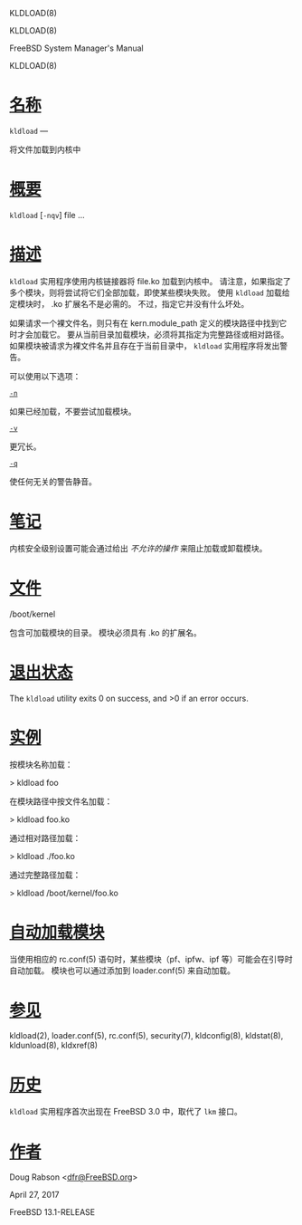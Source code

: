   KLDLOAD(8)  

KLDLOAD(8)

FreeBSD System Manager's Manual

KLDLOAD(8)

[名称](#__u540D___u79F0_)
=======================

`kldload` —

将文件加载到内核中

[概要](#__u6982___u8981_)
=======================

`kldload` \[`-nqv`\] file ...

[描述](#__u63CF___u8FF0_)
=======================

`kldload` 实用程序使用内核链接器将 file.ko 加载到内核中。 请注意，如果指定了多个模块，则将尝试将它们全部加载，即使某些模块失败。 使用 `kldload` 加载给定模块时， .ko 扩展名不是必需的。 不过，指定它并没有什么坏处。

如果请求一个裸文件名，则只有在 kern.module\_path 定义的模块路径中找到它时才会加载它。 要从当前目录加载模块，必须将其指定为完整路径或相对路径。 如果模块被请求为裸文件名并且存在于当前目录中， `kldload` 实用程序将发出警告。

可以使用以下选项：

[`-n`](#n)

如果已经加载，不要尝试加载模块。

[`-v`](#v)

更冗长。

[`-q`](#q)

使任何无关的警告静音。

[笔记](#__u7B14___u8BB0_)
=======================

内核安全级别设置可能会通过给出 _不允许的操作_ 来阻止加载或卸载模块。

[文件](#__u6587___u4EF6_)
=======================

/boot/kernel

包含可加载模块的目录。 模块必须具有 .ko 的扩展名。

[退出状态](#__u9000___u51FA___u72B6___u6001_)
=========================================

The `kldload` utility exits 0 on success, and >0 if an error occurs.

[实例](#__u5B9E___u4F8B_)
=======================

按模块名称加载：

\> kldload foo 

在模块路径中按文件名加载：

\> kldload foo.ko 

通过相对路径加载：

\> kldload ./foo.ko 

通过完整路径加载：

\> kldload /boot/kernel/foo.ko 

[自动加载模块](#__u81EA___u52A8___u52A0___u8F7D___u6A21___u5757_)
===========================================================

当使用相应的 rc.conf(5) 语句时，某些模块（pf、ipfw、ipf 等）可能会在引导时自动加载。 模块也可以通过添加到 loader.conf(5) 来自动加载。

[参见](#__u53C2___u89C1_)
=======================

kldload(2), loader.conf(5), rc.conf(5), security(7), kldconfig(8), kldstat(8), kldunload(8), kldxref(8)

[历史](#__u5386___u53F2_)
=======================

`kldload` 实用程序首次出现在 FreeBSD 3.0 中，取代了 `lkm` 接口。

[作者](#__u4F5C___u8005_)
=======================

Doug Rabson <[dfr@FreeBSD.org](mailto:dfr@FreeBSD.org)\>

April 27, 2017

FreeBSD 13.1-RELEASE